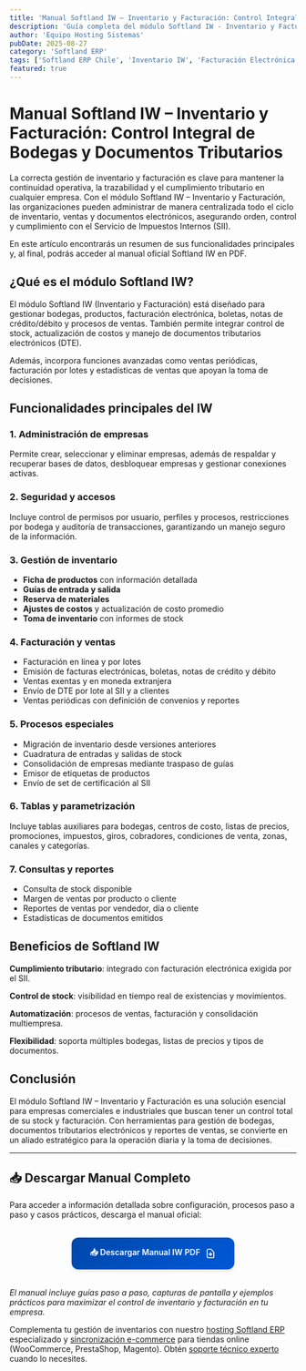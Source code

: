 ```yaml
---
title: 'Manual Softland IW – Inventario y Facturación: Control Integral de Bodegas y Documentos Tributarios'
description: 'Guía completa del módulo Softland IW - Inventario y Facturación. Control de stock, facturación electrónica DTE y cumplimiento tributario SII en Chile.'
author: 'Equipo Hosting Sistemas'
pubDate: 2025-08-27
category: 'Softland ERP'
tags: ['Softland ERP Chile', 'Inventario IW', 'Facturación Electrónica', 'Control Stock', 'Manual Softland']
featured: true
---
```


# Manual Softland IW – Inventario y Facturación: Control Integral de Bodegas y Documentos Tributarios

La correcta gestión de inventario y facturación es clave para mantener la continuidad operativa, la trazabilidad y el cumplimiento tributario en cualquier empresa. Con el módulo Softland IW – Inventario y Facturación, las organizaciones pueden administrar de manera centralizada todo el ciclo de inventario, ventas y documentos electrónicos, asegurando orden, control y cumplimiento con el Servicio de Impuestos Internos (SII).

En este artículo encontrarás un resumen de sus funcionalidades principales y, al final, podrás acceder al manual oficial Softland IW en PDF.

## ¿Qué es el módulo Softland IW?

El módulo Softland IW (Inventario y Facturación) está diseñado para gestionar bodegas, productos, facturación electrónica, boletas, notas de crédito/débito y procesos de ventas. También permite integrar control de stock, actualización de costos y manejo de documentos tributarios electrónicos (DTE).

Además, incorpora funciones avanzadas como ventas periódicas, facturación por lotes y estadísticas de ventas que apoyan la toma de decisiones.

## Funcionalidades principales del IW

### 1. Administración de empresas

Permite crear, seleccionar y eliminar empresas, además de respaldar y recuperar bases de datos, desbloquear empresas y gestionar conexiones activas.

### 2. Seguridad y accesos

Incluye control de permisos por usuario, perfiles y procesos, restricciones por bodega y auditoría de transacciones, garantizando un manejo seguro de la información.

### 3. Gestión de inventario

- **Ficha de productos** con información detallada
- **Guías de entrada y salida**
- **Reserva de materiales**
- **Ajustes de costos** y actualización de costo promedio
- **Toma de inventario** con informes de stock

### 4. Facturación y ventas

- Facturación en línea y por lotes
- Emisión de facturas electrónicas, boletas, notas de crédito y débito
- Ventas exentas y en moneda extranjera
- Envío de DTE por lote al SII y a clientes
- Ventas periódicas con definición de convenios y reportes

### 5. Procesos especiales

- Migración de inventario desde versiones anteriores
- Cuadratura de entradas y salidas de stock
- Consolidación de empresas mediante traspaso de guías
- Emisor de etiquetas de productos
- Envío de set de certificación al SII

### 6. Tablas y parametrización

Incluye tablas auxiliares para bodegas, centros de costo, listas de precios, promociones, impuestos, giros, cobradores, condiciones de venta, zonas, canales y categorías.

### 7. Consultas y reportes

- Consulta de stock disponible
- Margen de ventas por producto o cliente
- Reportes de ventas por vendedor, día o cliente
- Estadísticas de documentos emitidos

## Beneficios de Softland IW

**Cumplimiento tributario**: integrado con facturación electrónica exigida por el SII.

**Control de stock**: visibilidad en tiempo real de existencias y movimientos.

**Automatización**: procesos de ventas, facturación y consolidación multiempresa.

**Flexibilidad**: soporta múltiples bodegas, listas de precios y tipos de documentos.

## Conclusión

El módulo Softland IW – Inventario y Facturación es una solución esencial para empresas comerciales e industriales que buscan tener un control total de su stock y facturación. Con herramientas para gestión de bodegas, documentos tributarios electrónicos y reportes de ventas, se convierte en un aliado estratégico para la operación diaria y la toma de decisiones.

---

## 📥 Descargar Manual Completo

Para acceder a información detallada sobre configuración, procesos paso a paso y casos prácticos, descarga el manual oficial:

<div style="text-align: center; margin: 2rem 0;">
  <a 
    href="https://ghdqgcnsaglvrwdtklkq.supabase.co/storage/v1/object/public/manuales-softland/Manual-IW.pdf" 
    download="Manual-Softland-IW-Inventario-Facturacion.pdf"
    style="display: inline-flex; align-items: center; gap: 0.5rem; background: linear-gradient(135deg, #0048AB, #0058D6); color: white; padding: 1rem 2rem; border-radius: 0.75rem; font-weight: 600; text-decoration: none; box-shadow: 0 4px 6px -1px rgb(0 0 0 / 0.1); transition: all 0.3s ease;"
  >
    📥 Descargar Manual IW PDF
    <svg style="width: 1.25rem; height: 1.25rem;" fill="none" stroke="currentColor" viewBox="0 0 24 24">
      <path stroke-linecap="round" stroke-linejoin="round" stroke-width="2" d="M12 10v6m0 0l-3-3m3 3l3-3m2 8H7a2 2 0 01-2-2V5a2 2 0 012-2h5.586a1 1 0 01.707.293l5.414 5.414a1 1 0 01.293.707V19a2 2 0 01-2 2z"></path>
    </svg>
  </a>
</div>

*El manual incluye guías paso a paso, capturas de pantalla y ejemplos prácticos para maximizar el control de inventario y facturación en tu empresa.*

Complementa tu gestión de inventarios con nuestro [hosting Softland ERP](/servicios/hosting-softland-erp) especializado y [sincronización e-commerce](/servicios/sincronizacion) para tiendas online (WooCommerce, PrestaShop, Magento). Obtén [soporte técnico experto](/servicios/soporte-softland-erp) cuando lo necesites.